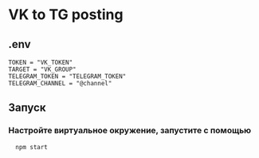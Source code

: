 # VK to TG posting

## .env
```dotenv
TOKEN = "VK_TOKEN"
TARGET = "VK_GROUP"
TELEGRAM_TOKEN = "TELEGRAM_TOKEN"
TELEGRAM_CHANNEL = "@channel"
```
## Запуск
### Настройте виртуальное окружение, запустите с помощью
```bash
  npm start
```
    
